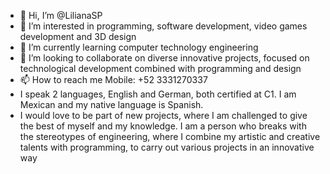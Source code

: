 - 👋 Hi, I’m @LilianaSP
- 👀 I’m interested in programming, software development, video games development and 3D design
- 🌱 I’m currently learning computer technology engineering
- 💞️ I’m looking to collaborate on diverse innovative projects, focused on technological development combined with programming and design
- 📫 How to reach me Mobile: +52 3331270337
- I speak 2 languages, English and German, both certified at C1. I am Mexican and my native language is Spanish.
- I would love to be part of new projects, where I am challenged to give the best of myself and my knowledge. 
I am a person who breaks with the stereotypes of engineering, where I combine my artistic and creative talents with programming, 
to carry out various projects in an innovative way

<!---
LilianaSP/LilianaSP is a ✨ special ✨ repository because its `README.md` (this file) appears on your GitHub profile.
You can click the Preview link to take a look at your changes.
--->
